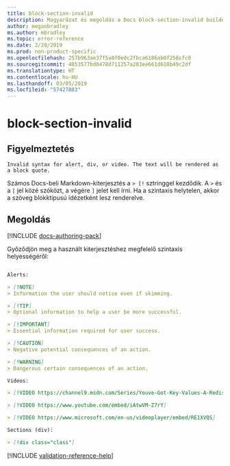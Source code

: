 ```yaml
---
title: block-section-invalid
description: Magyarázat és megoldás a Docs block-section-invalid buildelési problémájára
author: meganbradley
ms.author: mbradley
ms.topic: error-reference
ms.date: 2/28/2019
ms.prod: non-product-specific
ms.openlocfilehash: 257b963ae37f5a8f0edc2fbca6186ab0f258cfc0
ms.sourcegitcommit: 4053577bd0478d711257a283ee661d618b49c2df
ms.translationtype: HT
ms.contentlocale: hu-HU
ms.lasthandoff: 03/05/2019
ms.locfileid: "57427883"
---
```

# <a name="block-section-invalid"></a>block-section-invalid

## <a name="warning"></a>Figyelmeztetés

`Invalid syntax for alert, div, or video. The text will be rendered as a block quote.`

Számos Docs-beli Markdown-kiterjesztés a `> [!` sztringgel kezdődik. A `>` és a `[` jel közé szóközt, a végére `]` jelet kell írni. Ha a szintaxis helytelen, akkor a szöveg blokktípusú idézetként lesz renderelve.

## <a name="resolution"></a>Megoldás

[!INCLUDE [docs-authoring-pack](includes/docs-authoring-pack.md)]

Győződjön meg a használt kiterjesztéshez megfelelő szintaxis helyességéről:

```markdown

Alerts:

> [!NOTE]
> Information the user should notice even if skimming.

> [!TIP]
> Optional information to help a user be more successful.

> [!IMPORTANT]
> Essential information required for user success.

> [!CAUTION]
> Negative potential consequences of an action.

> [!WARNING]
> Dangerous certain consequences of an action.

Videos:

> [!VIDEO https://channel9.msdn.com/Series/Youve-Got-Key-Values-A-Redis-Jump-Start/03/player]

> [!VIDEO https://www.youtube.com/embed/iAtwVM-Z7rY]

> [!VIDEO https://www.microsoft.com/en-us/videoplayer/embed/RE1XVQS]

Sections (div):

> [!div class="class"]

```


<!--make sure to add this file to your includes folder and verify the path-->
[!INCLUDE [validation-reference-help](includes/validation-reference-help.md)]
